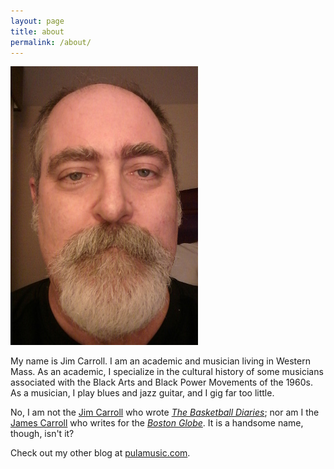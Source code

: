 ```yaml
---
layout: page
title: about
permalink: /about/
---
```

![Jim Carroll](media/photo1.jpg)

My name is Jim Carroll. I am an academic and musician living in Western Mass. As an academic, I specialize in the cultural history of some musicians associated with the Black Arts and Black Power Movements of the 1960s. As a musician, I play blues and jazz guitar, and I gig far too little.

No, I am not the <a href="http://www.catholicboy.com" target="_blank">Jim Carroll</a> who wrote <a href="https://www.amazon.com/Basketball-Diaries-Classic-Growing-Streets/dp/0140100180/ref=sr_1_2?ie=UTF8&qid=1496077294&sr=8-2&keywords=the+basketball+diaries" target="_blank">*The Basketball Diaries*</a>; nor am I the <a href="http://www.jamescarroll.net/JAMESCARROLL.NET/WELCOME.html" target="_blank">James Carroll</a> who writes for the <a href="https://www.bostonglobe.com/" target="_blank">*Boston Globe*</a>. It is a handsome name, though, isn't it?

Check out my other blog at <a href="http://www.pulamusic.com" target="_blank">pulamusic.com</a>.
